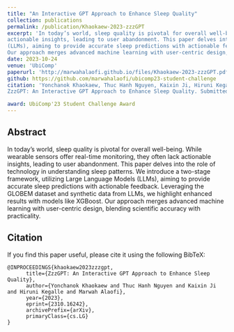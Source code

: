```yaml
---
title: "An Interactive GPT Approach to Enhance Sleep Quality"
collection: publications
permalink: /publication/Khaokaew-2023-zzzGPT
excerpt: 'In today’s world, sleep quality is pivotal for overall well-being. While wearable sensors offer real-time monitoring, they often lack
actionable insights, leading to user abandonment. This paper delves into the role of technology in understanding sleep patterns. We introduce a two-stage framework, utilizing Large Language Models
(LLMs), aiming to provide accurate sleep predictions with actionable feedback. Leveraging the GLOBEM dataset and synthetic data from LLMs, we highlight enhanced results with models like XGBoost.
Our approach merges advanced machine learning with user-centric design, blending scientific accuracy with practicality.'
date: 2023-10-24
venue: 'UbiComp'
paperurl: 'http://marwahalaofi.github.io/files/Khaokaew-2023-zzzGPT.pdf'
github: https://github.com/marwahalaofi/ubicomp23-student-challenge
citation: 'Yonchanok Khaokaew, Thuc Hanh Nguyen, Kaixin Ji, Hiruni Kegalle and Marwah Alaofi. 2023. 
ZzzGPT: An Interactive GPT Approach to Enhance Sleep Quality. Submitted for UbiComp’23 student challenge.'

award: UbiComp'23 Student Challenge Award 
---
```

## Abstract
In today’s world, sleep quality is pivotal for overall well-being. While wearable sensors offer real-time monitoring, they often lack
actionable insights, leading to user abandonment. This paper delves into the role of technology in understanding sleep patterns. We introduce a two-stage framework, utilizing Large Language Models
(LLMs), aiming to provide accurate sleep predictions with actionable feedback. Leveraging the GLOBEM dataset and synthetic data from LLMs, we highlight enhanced results with models like XGBoost.
Our approach merges advanced machine learning with user-centric design, blending scientific accuracy with practicality.

## Citation
If you find this paper useful, please cite it using the following BibTeX:
```
@INPROCEEDINGS{khaokaew2023zzzgpt,
      title={ZzzGPT: An Interactive GPT Approach to Enhance Sleep Quality}, 
      author={Yonchanok Khaokaew and Thuc Hanh Nguyen and Kaixin Ji and Hiruni Kegalle and Marwah Alaofi},
      year={2023},
      eprint={2310.16242},
      archivePrefix={arXiv},
      primaryClass={cs.LG}
}
```
